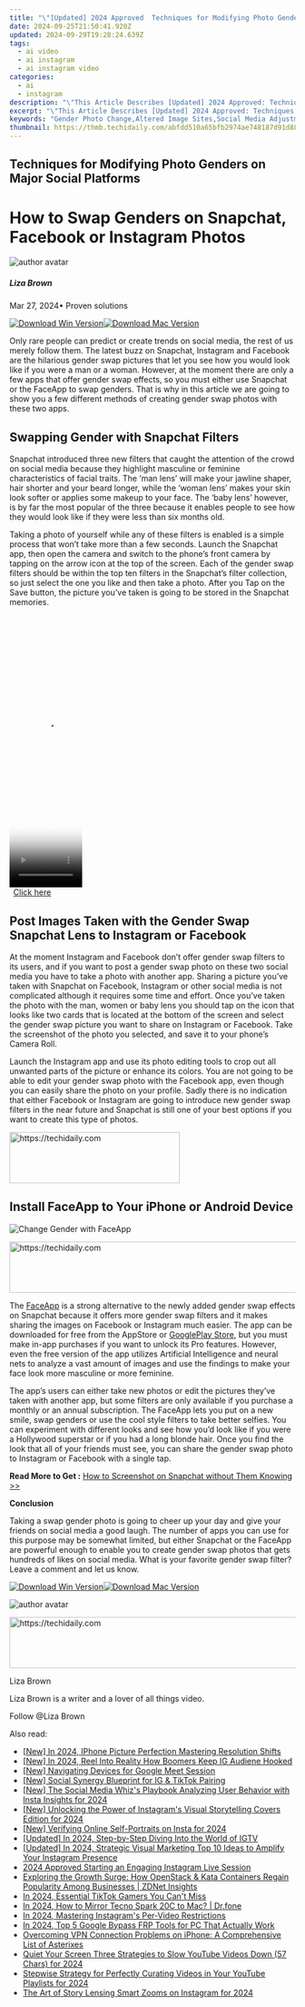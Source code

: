```yaml
---
title: "\"[Updated] 2024 Approved  Techniques for Modifying Photo Genders on Major Social Platforms\""
date: 2024-09-25T21:50:41.920Z
updated: 2024-09-29T19:28:24.639Z
tags:
  - ai video
  - ai instagram
  - ai instagram video
categories:
  - ai
  - instagram
description: "\"This Article Describes [Updated] 2024 Approved: Techniques for Modifying Photo Genders on Major Social Platforms\""
excerpt: "\"This Article Describes [Updated] 2024 Approved: Techniques for Modifying Photo Genders on Major Social Platforms\""
keywords: "Gender Photo Change,Altered Image Sites,Social Media Adjustment,Transgender Portraits,Reversing Images Online,Social Platform Edits,Modify Picture Genders"
thumbnail: https://thmb.techidaily.com/abfdd510a65bfb2974ae748187d91d88c050827e452b20253ad5c2d81a1eb51a.jpg
---
```


## Techniques for Modifying Photo Genders on Major Social Platforms

# How to Swap Genders on Snapchat, Facebook or Instagram Photos

![author avatar](https://lh5.googleusercontent.com/-AIMmjowaFs4/AAAAAAAAAAI/AAAAAAAAABc/Y5UmwDaI7HU/s250-c-k/photo.jpg)

##### Liza Brown

 Mar 27, 2024• Proven solutions

[![Download Win Version](https://images.wondershare.com/filmora/guide/download-btn-win.jpg)](https://tools.techidaily.com/wondershare/filmora/download/)[![Download Mac Version](https://images.wondershare.com/filmora/guide/download-btn-mac.jpg)](https://tools.techidaily.com/wondershare/filmora/download/)

Only rare people can predict or create trends on social media, the rest of us merely follow them. The latest buzz on Snapchat, Instagram and Facebook are the hilarious gender swap pictures that let you see how you would look like if you were a man or a woman. However, at the moment there are only a few apps that offer gender swap effects, so you must either use Snapchat or the FaceApp to swap genders. That is why in this article we are going to show you a few different methods of creating gender swap photos with these two apps.

## Swapping Gender with Snapchat Filters

Snapchat introduced three new filters that caught the attention of the crowd on social media because they highlight masculine or feminine characteristics of facial traits. The ‘man lens’ will make your jawline shaper, hair shorter and your beard longer, while the ‘woman lens’ makes your skin look softer or applies some makeup to your face. The ‘baby lens’ however, is by far the most popular of the three because it enables people to see how they would look like if they were less than six months old.

Taking a photo of yourself while any of these filters is enabled is a simple process that won’t take more than a few seconds. Launch the Snapchat app, then open the camera and switch to the phone’s front camera by tapping on the arrow icon at the top of the screen. Each of the gender swap filters should be within the top ten filters in the Snapchat’s filter collection, so just select the one you like and then take a photo. After you Tap on the Save button, the picture you’ve taken is going to be stored in the Snapchat memories.

<!-- affiliate ads begin -->
<span id="1975648">
					<video width="128" height="480" style="cursor:pointer"
           poster="//a.impactradius-go.com/display-clicktoplayimage/1975648.png"
           onclick="if(!this.playClicked){this.play();this.setAttribute('controls',true);this.playClicked=true;}">
	   <source src="//a.impactradius-go.com/display-ad/22993-1975648">
	   <img src="//a.impactradius-go.com/display-clicktoplayimage/1975648.png" style="border: none; height: 100%; width: 100%; object-fit: contain">
	</video>
	<div style="width:80px;text-align:center"><a href="javascript:window.open(decodeURIComponent('https%3A%2F%2Fhomestyler.sjv.io%2Fc%2F5597632%2F1975648%2F22993'), '_blank');void(0);">Click here</a></div>
</span>
<img height="0" width="0" src="https://imp.pxf.io/i/5597632/1975648/22993" style="position:absolute;visibility:hidden;" border="0" />
<!-- affiliate ads end -->

## Post Images Taken with the Gender Swap Snapchat Lens to Instagram or Facebook

At the moment Instagram and Facebook don’t offer gender swap filters to its users, and if you want to post a gender swap photo on these two social media you have to take a photo with another app. Sharing a picture you’ve taken with Snapchat on Facebook, Instagram or other social media is not complicated although it requires some time and effort. Once you’ve taken the photo with the man, women or baby lens you should tap on the icon that looks like two cards that is located at the bottom of the screen and select the gender swap picture you want to share on Instagram or Facebook. Take the screenshot of the photo you selected, and save it to your phone’s Camera Roll.

Launch the Instagram app and use its photo editing tools to crop out all unwanted parts of the picture or enhance its colors. You are not going to be able to edit your gender swap photo with the Facebook app, even though you can easily share the photo on your profile. Sadly there is no indication that either Facebook or Instagram are going to introduce new gender swap filters in the near future and Snapchat is still one of your best options if you want to create this type of photos.

<!-- affiliate ads begin -->
<a href="https://aligracehair.sjv.io/c/5597632/1884017/19272" target="_top" id="1884017">
  <img src="//a.impactradius-go.com/display-ad/19272-1884017" border="0" alt="https://techidaily.com" width="300" height="90"/>
</a>
<img height="0" width="0" src="https://aligracehair.sjv.io/i/5597632/1884017/19272" style="position:absolute;visibility:hidden;" border="0" />
<!-- affiliate ads end -->

## Install FaceApp to Your iPhone or Android Device

![Change Gender with FaceApp ](https://images.wondershare.com/filmora/article-images/faceapp-change-gender.jpg)

<!-- affiliate ads begin -->
<a href="https://aligracehair.sjv.io/c/5597632/1925570/19272" target="_top" id="1925570">
  <img src="//a.impactradius-go.com/display-ad/19272-1925570" border="0" alt="https://techidaily.com" width="728" height="90"/>
</a>
<img height="0" width="0" src="https://aligracehair.sjv.io/i/5597632/1925570/19272" style="position:absolute;visibility:hidden;" border="0" />
<!-- affiliate ads end -->

The [FaceApp](https://itunes.apple.com/us/app/faceapp-ai-face-editor/id1180884341?mt=8) is a strong alternative to the newly added gender swap effects on Snapchat because it offers more gender swap filters and it makes sharing the images on Facebook or Instagram much easier. The app can be downloaded for free from the AppStore or [GooglePlay Store](https://play.google.com/store/apps/details?id=io.faceapp&hl=en), but you must make in-app purchases if you want to unlock its Pro features. However, even the free version of the app utilizes Artificial Intelligence and neural nets to analyze a vast amount of images and use the findings to make your face look more masculine or more feminine.

The app’s users can either take new photos or edit the pictures they’ve taken with another app, but some filters are only available if you purchase a monthly or an annual subscription. The FaceApp lets you put on a new smile, swap genders or use the cool style filters to take better selfies. You can experiment with different looks and see how you’d look like if you were a Hollywood superstar or if you had a long blonde hair. Once you find the look that all of your friends must see, you can share the gender swap photo to Instagram or Facebook with a single tap.

 **Read More to Get :** [How to Screenshot on Snapchat without Them Knowing >>](https://tools.techidaily.com/wondershare/filmora/download/)

**Conclusion**

Taking a swap gender photo is going to cheer up your day and give your friends on social media a good laugh. The number of apps you can use for this purpose may be somewhat limited, but either Snapchat or the FaceApp are powerful enough to enable you to create gender swap photos that gets hundreds of likes on social media. What is your favorite gender swap filter? Leave a comment and let us know.

[![Download Win Version](https://images.wondershare.com/filmora/guide/download-btn-win.jpg)](https://tools.techidaily.com/wondershare/filmora/download/)[![Download Mac Version](https://images.wondershare.com/filmora/guide/download-btn-mac.jpg)](https://tools.techidaily.com/wondershare/filmora/download/)

![author avatar](https://lh5.googleusercontent.com/-AIMmjowaFs4/AAAAAAAAAAI/AAAAAAAAABc/Y5UmwDaI7HU/s250-c-k/photo.jpg)

<!-- affiliate ads begin -->
<a href="https://appsumo.8odi.net/c/5597632/2151890/7443" target="_top" id="2151890">
  <img src="//a.impactradius-go.com/display-ad/7443-2151890" border="0" alt="https://techidaily.com" width="728" height="90"/>
</a>
<img height="0" width="0" src="https://appsumo.8odi.net/i/5597632/2151890/7443" style="position:absolute;visibility:hidden;" border="0" />
<!-- affiliate ads end -->

Liza Brown

Liza Brown is a writer and a lover of all things video.

Follow @Liza Brown

<ins class="adsbygoogle"
      style="display:block"
      data-ad-client="ca-pub-7571918770474297"
      data-ad-slot="8358498916"
      data-ad-format="auto"
      data-full-width-responsive="true"></ins>

<span class="atpl-alsoreadstyle">Also read:</span>
<div><ul>
<li><a href="https://fox-info.techidaily.com/new-in-2024-iphone-picture-perfection-mastering-resolution-shifts/"><u>[New] In 2024, IPhone Picture Perfection Mastering Resolution Shifts</u></a></li>
<li><a href="https://instagram-videos.techidaily.com/new-in-2024-reel-into-reality-how-boomers-keep-ig-audiene-hooked/"><u>[New] In 2024, Reel Into Reality How Boomers Keep IG Audiene Hooked</u></a></li>
<li><a href="https://screen-recording.techidaily.com/new-navigating-devices-for-google-meet-session/"><u>[New] Navigating Devices for Google Meet Session</u></a></li>
<li><a href="https://extra-support.techidaily.com/new-social-synergy-blueprint-for-ig-and-tiktok-pairing/"><u>[New] Social Synergy Blueprint for IG & TikTok Pairing</u></a></li>
<li><a href="https://instagram-videos.techidaily.com/new-the-social-media-whizs-playbook-analyzing-user-behavior-with-insta-insights-for-2024/"><u>[New] The Social Media Whiz's Playbook Analyzing User Behavior with Insta Insights for 2024</u></a></li>
<li><a href="https://instagram-videos.techidaily.com/new-unlocking-the-power-of-instagrams-visual-storytelling-covers-edition-for-2024/"><u>[New] Unlocking the Power of Instagram's Visual Storytelling Covers Edition for 2024</u></a></li>
<li><a href="https://instagram-videos.techidaily.com/new-verifying-online-self-portraits-on-insta-for-2024/"><u>[New] Verifying Online Self-Portraits on Insta for 2024</u></a></li>
<li><a href="https://instagram-videos.techidaily.com/updated-in-2024-step-by-step-diving-into-the-world-of-igtv/"><u>[Updated] In 2024, Step-by-Step Diving Into the World of IGTV</u></a></li>
<li><a href="https://instagram-videos.techidaily.com/updated-in-2024-strategic-visual-marketing-top-10-ideas-to-amplify-your-instagram-presence/"><u>[Updated] In 2024, Strategic Visual Marketing Top 10 Ideas to Amplify Your Instagram Presence</u></a></li>
<li><a href="https://instagram-videos.techidaily.com/2024-approved-starting-an-engaging-instagram-live-session/"><u>2024 Approved Starting an Engaging Instagram Live Session</u></a></li>
<li><a href="https://app-tips.techidaily.com/exploring-the-growth-surge-how-openstack-and-kata-containers-regain-popularity-among-businesses-zdnet-insights/"><u>Exploring the Growth Surge: How OpenStack & Kata Containers Regain Popularity Among Businesses | ZDNet Insights</u></a></li>
<li><a href="https://tiktok-video-files.techidaily.com/in-2024-essential-tiktok-gamers-you-cant-miss/"><u>In 2024, Essential TikTok Gamers You Can't Miss</u></a></li>
<li><a href="https://screen-mirror.techidaily.com/in-2024-how-to-mirror-tecno-spark-20c-to-mac-drfone-by-drfone-android/"><u>In 2024, How to Mirror Tecno Spark 20C to Mac? | Dr.fone</u></a></li>
<li><a href="https://instagram-videos.techidaily.com/in-2024-mastering-instagrams-per-video-restrictions/"><u>In 2024, Mastering Instagram's Per-Video Restrictions</u></a></li>
<li><a href="https://bypass-frp.techidaily.com/in-2024-top-5-google-bypass-frp-tools-for-pc-that-actually-work-by-drfone-android/"><u>In 2024, Top 5 Google Bypass FRP Tools for PC That Actually Work</u></a></li>
<li><a href="https://fox-that.techidaily.com/overcoming-vpn-connection-problems-on-iphone-a-comprehensive-list-of-asterixes/"><u>Overcoming VPN Connection Problems on iPhone: A Comprehensive List of Asterixes</u></a></li>
<li><a href="https://facebook-video-share.techidaily.com/quiet-your-screen-three-strategies-to-slow-youtube-videos-down-57-chars-for-2024/"><u>Quiet Your Screen Three Strategies to Slow YouTube Videos Down (57 Chars) for 2024</u></a></li>
<li><a href="https://extra-support.techidaily.com/stepwise-strategy-for-perfectly-curating-videos-in-your-youtube-playlists-for-2024/"><u>Stepwise Strategy for Perfectly Curating Videos in Your YouTube Playlists for 2024</u></a></li>
<li><a href="https://instagram-videos.techidaily.com/the-art-of-story-lensing-smart-zooms-on-instagram-for-2024/"><u>The Art of Story Lensing Smart Zooms on Instagram for 2024</u></a></li>
</ul></div>

